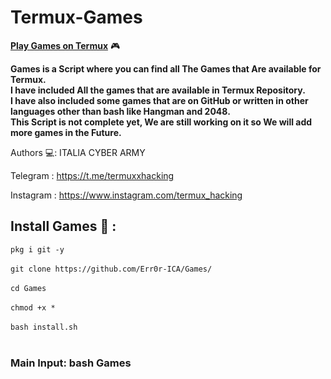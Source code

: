 # Termux-Games
<strong><u>Play Games on Termux</u></strong> 🎮<br>

<b>Games is a Script where you can find all The Games that Are available for Termux.</b><br> 
<b>I have included All the games that are available in Termux Repository. </b><br>
<b>I have also included some games that are on GitHub or written in other languages other than bash like Hangman and 2048.</b><br>
<b>This Script is not complete yet, We are still working on it so We will add more games in the Future.</b><br>

Authors 💻: ITALIA CYBER ARMY <br>

Telegram  : https://t.me/termuxxhacking <br>

Instagram : https://www.instagram.com/termux_hacking <br>

## Install Games 📲 :

```pkg i git -y```
<br>
<br>
```git clone https://github.com/Err0r-ICA/Games/```
<br><br>
```cd Games```
<br><br>
```chmod +x *```
<br><br>
```bash install.sh```
<br>
<br>

### Main Input: bash Games

